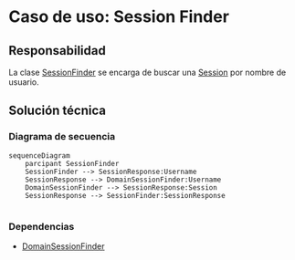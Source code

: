 # Caso de uso: Session Finder

## Responsabilidad
La clase [SessionFinder]() se encarga de buscar una [Session]() por nombre de usuario.
## Solución técnica

### Diagrama de secuencia
````mermaid
sequenceDiagram
    parcipant SessionFinder
    SessionFinder --> SessionResponse:Username
    SessionResponse --> DomainSessionFinder:Username
    DomainSessionFinder --> SessionResponse:Session
    SessionResponse --> SessionFinder:SessionResponse
  
````

### Dependencias
- [DomainSessionFinder]()